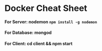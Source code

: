 # Docker Cheat Sheet

#### For Server: nodemon `npm install -g nodemon`
#### For Database: mongod
#### For Client: cd client && npm start

